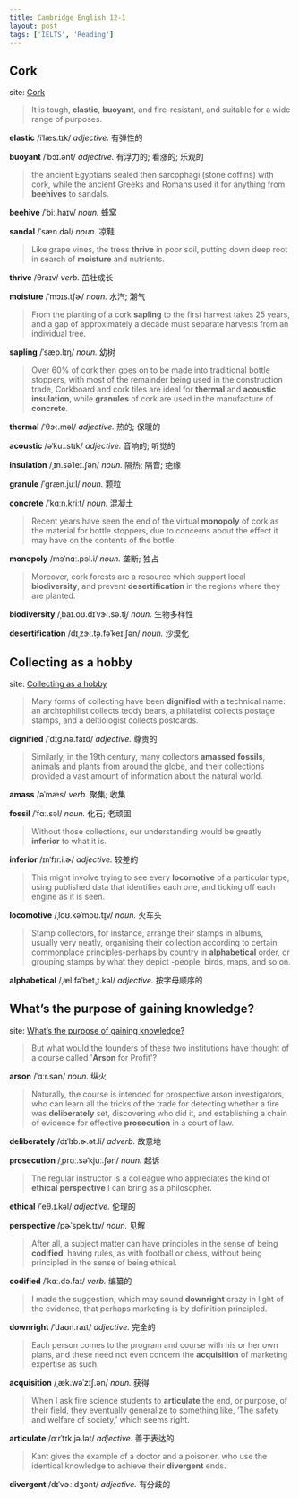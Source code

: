 ```yaml
---
title: Cambridge English 12-1
layout: post
tags: ['IELTS', 'Reading']
---
```


## Cork

site: [Cork](https://mini-ielts.com/1140/reading/cork)

>  It is tough, **elastic**, **buoyant**, and fire-resistant, and suitable for a wide range of purposes.

**elastic** /iˈlæs.tɪk/ *adjective.* 有弹性的

**buoyant** /ˈbɔɪ.ənt/ *adjective.* 有浮力的; 看涨的; 乐观的

> the ancient Egyptians sealed then sarcophagi (stone coffins) with cork, while the ancient Greeks and Romans used it for anything from **beehives** to sandals.

**beehive** /ˈbiː.haɪv/ *noun.* 蜂窝

**sandal** /ˈsæn.dəl/ *noun.* 凉鞋

> Like grape vines, the trees **thrive** in poor soil, putting down deep root in search of **moisture** and nutrients.

**thrive** /θraɪv/ *verb.* 茁壮成长

**moisture** /ˈmɔɪs.tʃɚ/ *noun.* 水汽; 潮气

> From the planting of a cork **sapling** to the first harvest takes 25 years, and a gap of approximately a decade must separate harvests from an individual tree.

**sapling** /ˈsæp.lɪŋ/ *noun.* 幼树

> Over 60% of cork then goes on to be made into traditional bottle stoppers, with most of the remainder being used in the construction trade, Corkboard and cork tiles are ideal for **thermal** and **acoustic** **insulation**, while **granules** of cork are used in the manufacture of **concrete**.

**thermal** /ˈθɝː.məl/ *adjective.* 热的; 保暖的

**acoustic** /əˈkuː.stɪk/ *adjective.* 音响的; 听觉的

**insulation** /ˌɪn.səˈleɪ.ʃən/ *noun.* 隔热; 隔音; 绝缘

**granule** /ˈɡræn.juːl/ *noun.* 颗粒

**concrete** /ˈkɑːn.kriːt/ *noun.* 混凝土

> Recent years have seen the end of the virtual **monopoly** of cork as the material for bottle stoppers, due to concerns about the effect it may have on the contents of the bottle.

**monopoly** /məˈnɑː.pəl.i/ *noun.* 垄断; 独占

> Moreover, cork forests are a resource which support local **biodiversity**, and prevent **desertification** in the regions where they are planted.

**biodiversity** /ˌbaɪ.oʊ.dɪˈvɝː.sə.t̬i/ *noun.* 生物多样性

**desertification** /dɪˌzɝː.t̬ə.fəˈkeɪ.ʃən/ *noun.* 沙漠化

## Collecting as a hobby

site: [Collecting as a hobby](https://mini-ielts.com/1137/reading/collecting-as-a-hobby)

> Many forms of collecting have been **dignified** with a technical name: an archtophilist collects teddy bears, a philatelist collects postage stamps, and a deltiologist collects postcards.

**dignified** /ˈdɪɡ.nə.faɪd/ *adjective.* 尊贵的

> Similarly, in the 19th century, many collectors **amassed** **fossils**, animals and plants from around the globe, and their collections provided a vast amount of information about the natural world.

**amass** /əˈmæs/ *verb.* 聚集; 收集

**fossil** /ˈfɑː.səl/ *noun.* 化石; 老顽固

> Without those collections, our understanding would be greatly **inferior** to what it is.

**inferior** /ɪnˈfɪr.i.ɚ/ *adjective.* 较差的

> This might involve trying to see every **locomotive** of a particular type, using published data that identifies each one, and ticking off each engine as it is seen.

**locomotive** /ˌloʊ.kəˈmoʊ.t̬ɪv/ *noun.* 火车头

> Stamp collectors, for instance, arrange their stamps in albums, usually very neatly, organising their collection according to certain commonplace principles-perhaps by country in **alphabetical** order, or grouping stamps by what they depict -people, birds, maps, and so on.

**alphabetical** /ˌæl.fəˈbet̬.ɪ.kəl/ *adjective.* 按字母顺序的

## What’s the purpose of gaining knowledge?

site: [What’s the purpose of gaining knowledge?](https://mini-ielts.com/1138/reading/whats-the-purpose-of-gaining-knowledge)

> But what would the founders of these two institutions have thought of a course called '**Arson** for Profit'?

**arson** /ˈɑːr.sən/ *noun.* 纵火

> Naturally, the course is intended for prospective arson investigators, who can learn all the tricks of the trade for detecting whether a fire was **deliberately** set, discovering who did it, and establishing a chain of evidence for effective **prosecution** in a court of law.

**deliberately** /dɪˈlɪb.ɚ.ət.li/ *adverb.* 故意地

**prosecution** /ˌprɑː.səˈkjuː.ʃən/ *noun.* 起诉

> The regular instructor is a colleague who appreciates the kind of **ethical** **perspective** I can bring as a philosopher.

**ethical** /ˈeθ.ɪ.kəl/ *adjective.* 伦理的

**perspective** /pɚˈspek.tɪv/ *noun.* 见解

> After all, a subject matter can have principles in the sense of being **codified**, having rules, as with football or chess, without being principled in the sense of being ethical.

**codified** /ˈkɑː.də.faɪ/ *verb.* 编纂的

> I made the suggestion, which may sound **downright** crazy in light of the evidence, that perhaps marketing is by definition principled.

**downright** /ˈdaʊn.raɪt/ *adjective.* 完全的

> Each person comes to the program and course with his or her own plans, and these need not even concern the **acquisition** of marketing expertise as such.

**acquisition** /ˌæk.wəˈzɪʃ.ən/ *noun.* 获得

> When I ask fire science students to **articulate** the end, or purpose, of their field, they eventually generalize to something like, ‘The safety and welfare of society,’ which seems right.

**articulate** /ɑːrˈtɪk.jə.lət/ *adjective.* 善于表达的

> Kant gives the example of a doctor and a poisoner, who use the identical knowledge to achieve their **divergent** ends.

**divergent** /dɪˈvɝː.dʒənt/ *adjective.* 有分歧的
